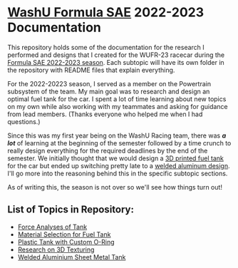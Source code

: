 # [WashU Formula SAE](https://sae.wustl.edu/) 2022-2023 Documentation

This repository holds some of the documentation for the research I performed and designs that I created for the WUFR-23 racecar during the [Formula SAE 2022-2023 season](https://www.fsaeonline.com/). Each subtopic will have its own folder in the repository with README files that explain everything. 

For the 2022-20223 season, I served as a member on the Powertrain subsystem of the team. My main goal was to research and design an optimal fuel tank for the car. I spent a lot of time learning about new topics on my own while also working with my teammates and asking for guidance from lead members. (Thanks everyone who helped me when I had questions.)

Since this was my first year being on the WashU Racing team, there was **_a lot_** of learning at the beginning of the semester followed by a time crunch to really design everything for the required deadlines by the end of the semester. We initially thought that we would design a [3D printed fuel tank](https://github.com/JacksonStrauss/WashU-FormulaSAE-2022--2023-Documentation/tree/main/Plastic%20Tank%20with%20Custom%20O-Ring) for the car but ended up switching pretty late to a [welded aluminum design](https://github.com/JacksonStrauss/WashU-FormulaSAE-2022--2023-Documentation/tree/main/Welded%20Aluminum%20Sheet%20Metal%20Tank). I'll go more into the reasoning behind this in the specific subtopic sections.

As of writing this, the season is not over so we'll see how things turn out!

## List of Topics in Repository:
* [Force Analyses of Tank](https://github.com/JacksonStrauss/WashU-FormulaSAE-2022--2023-Documentation/tree/main/Force%20Analyses%20of%20Tank)
* [Material Selection for Fuel Tank](https://github.com/JacksonStrauss/WashU-FormulaSAE-2022--2023-Documentation/tree/main/Material%20Selection%20for%20Fuel%20Tank)
* [Plastic Tank with Custom O-Ring](https://github.com/JacksonStrauss/WashU-FormulaSAE-2022--2023-Documentation/tree/main/Plastic%20Tank%20with%20Custom%20O-Ring)
* [Research on 3D Texturing](https://github.com/JacksonStrauss/WashU-FormulaSAE-2022--2023-Documentation/tree/main/Research%20on%203D%20Texturing)
* [Welded Aluminium Sheet Metal Tank](https://github.com/JacksonStrauss/WashU-FormulaSAE-2022--2023-Documentation/tree/main/Welded%20Aluminum%20Sheet%20Metal%20Tank)
